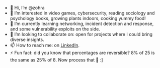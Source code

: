 - 👋 Hi, I’m @zohra
- 👀 I’m interested in video games, cybersecurity, reading sociology and psychology books, growing plants indoors, cooking yummy food!
- 🌱 I’m currently learning networking, incident detection and response, and some vulnerability exploits on the side.
- 💞️ I’m looking to collaborate on: open for projects where I could bring diverse insights.
- 📫 How to reach me: on [LinkedIn](https://www.linkedin.com/in/zohrahamila/).
- ⚡ Fun fact: did you know that percentages are reversible? 8% of 25 is the same as 25% of 8. Now process that 🤯 :]

<!---
zohraham/zohraham is a ✨ special ✨ repository because its `README.md` (this file) appears on your GitHub profile.
You can click the Preview link to take a look at your changes.
--->

